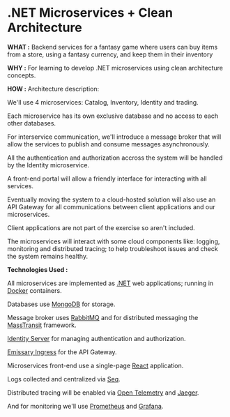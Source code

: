 # .NET Microservices + Clean Architecture

**WHAT :** Backend services for a fantasy game where users can buy items from a store, using a fantasy currency, and keep them in their inventory

**WHY :** For learning to develop .NET microservices using clean architecture concepts.

**HOW :** Architecture description:

We'll use 4 microservices: Catalog, Inventory, Identity and trading.

Each microservice has its own exclusive database and no access to each other databases.

For interservice communication, we'll introduce a message broker that will allow the services to publish and consume messages asynchronously.

All the authentication and authorization accross the system will be handled by the Identity microservice.

A front-end portal will allow a friendly interface for interacting with all services.

Eventually moving the system to a cloud-hosted solution will also use an API Gateway for all communications between client applications and our microservices.

Client applications are not part of the exercise so aren't included.

The microservices will interact with some cloud components like: logging, monitoring and distributed tracing; to help troubleshoot issues and check the system remains healthy.

**Technologies Used :**

All microservices are implemented as [.NET](https://dotnet.microsoft.com) web applications; running in [Docker](https://www.docker.com/) containers.

Databases use [MongoDB](https://www.mongodb.com) for storage.

Message broker uses [RabbitMQ](https://www.rabbitmq.com) and for distributed messaging the [MassTransit](https://masstransit-project.com) framework.

[Identity Server](https://docs.identityserver.io/en/latest/) for managing authentication and authorization.

[Emissary Ingress](https://www.getambassador.io/products/api-gateway/) for the API Gateway.

Microservices front-end use a single-page [React](https://reactjs.org) application.

Logs collected and centralized via [Seq](https://datalust.co/seq).

Distributed tracing will be enabled via [Open Telemetry](https://opentelemetry.io) and [Jaeger](https://www.jaegertracing.io).

And for monitoring we'll use [Prometheus](https://prometheus.io) and [Grafana](https://grafana.com).
